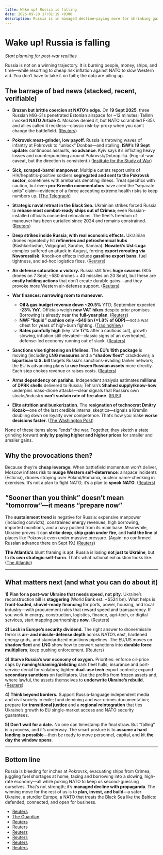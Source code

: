 ```yaml
---
title: Wake up! Russia is falling
date: 2025-09-20 17:01:19 +0300
description: Russia is in managed decline—paying more for shrinking gains, rebasing its fleet, straining finances, and inflating NATO risk—and urges planning now for post-war realities.
---
```

# Wake up! Russia is falling

*Start planning for post-war realities*

Russia is not on a winning trajectory. It is burning people, money, ships, and time—while resorting to cheap risk inflation against NATO to slow Western aid. You don’t have to take it on faith; the data are piling up.

## The barrage of bad news (stacked, recent, verifiable)

* **Brazen but brittle coercion at NATO’s edge.** On **19 Sept 2025**, three Russian MiG-31s penetrated Estonian airspace for \~12 minutes; Tallinn invoked **NATO Article 4**. Moscow denied it, but NATO scrambled F-35s and allies called it reckless—classic risk-by-proxy when you can’t change the battlefield. ([Reuters][1])

* **Pokrovsk meat-grinder, low payoff.** Russia is throwing waves of infantry at Pokrovsk to “unlock” Donbas—and stalling. **ISW’s 19 Sept update**: continuous assaults, **no advance**. Kyiv says it’s inflicting heavy losses and counterpunching around Pokrovsk/Dobropillia. (Fog-of-war caveat, but the direction is consistent.) ([Institute for the Study of War][2])

* **Sick, scraped-barrel manpower.** Multiple outlets report units of HIV/hepatitis-positive soldiers **segregated and sent to the Pokrovsk sector**, sometimes with armbands denoting illness. Treat specifics with caution, but even **pro-Kremlin commentators** have aired the “separate units” claim—evidence of a force accepting extreme health risks to keep numbers up. ([The Telegraph][3])

* **Strategic naval retreat in the Black Sea.** Ukrainian strikes forced Russia to **rebase most combat-ready ships out of Crimea**; even Russian-installed officials conceded relocations. The fleet’s freedom of maneuver has been curtailed since 2024 and remains constrained. ([Reuters][4])

* **Deep strikes inside Russia, with real economic effects.** Ukrainian drones repeatedly hit **refineries and petrochemical hubs** (Bashkortostan, Volgograd, Saratov, Samara). **Novatek’s Ust-Luga** complex suffered an attack in August, forcing **export rerouting via Novorossiisk**. Knock-on effects include **gasoline export bans**, fuel tightness, and ad-hoc logistics fixes. ([Reuters][5])

* **Air defense saturation ≠ victory.** Russia still fires **huge swarms** (805 drones on 7 Sept; \~580 drones + 40 missiles on 20 Sept), but these are **costly holding actions** that don’t create durable gains—and they provoke more Western air-defense support. ([Reuters][6])

* **War finances: narrowing room to maneuver.**

  * **Oil & gas budget revenue down \~20.5%** YTD; September expected **-23% YoY**. Officials weigh **new VAT hikes** despite prior promises. Borrowing is already near the **full-year plan**. ([Reuters][7])
  * **NWF “liquid” cushion only \~\$49 bn (≈1.8% of GDP)**—not a war chest for years of high-burn fighting. ([TradingView][8])
  * **Rates painfully high** (key rate **17%** after a cautious cut), growth slowing, inflation still elevated—classic signs of an overheated, defense-led economy running out of slack. ([Reuters][9])

* **Sanctions vise tightening on lifelines.** The **EU’s 19th package** is moving (including **LNG measures** and a **“shadow fleet”** crackdown); a **bipartisan U.S. bill** targets Russia’s sanctions-evading tanker network; the EU is advancing plans to **use frozen Russian assets** more directly. Each step chokes revenue or raises costs. ([Reuters][10])

* **Arms dependency on pariahs.** Independent analysis estimates **millions of DPRK shells** delivered to Russia; Tehran’s **Shahed supply/know-how** underpins mass-drone attacks—clear signals that Russia’s own stocks/industry **can’t sustain rate of fire alone**. ([RUSI][11])

* **Elite attrition and bunkerization.** The **resignation of technocrat Dmitry Kozak**—one of the last credible internal skeptics—signals a Kremlin doubling down on loyalty over competence. That’s how you make **worse decisions faster**. ([The Washington Post][12])

None of these items alone “ends” the war. Together, they sketch a state grinding forward **only by paying higher and higher prices** for smaller and smaller gains.

## Why the provocations then?

Because they’re **cheap leverage**. When battlefield momentum won’t deliver, Moscow inflates risk to **nudge Western self-deterrence**: airspace incidents (Estonia), drones straying over Poland/Romania, nuclear name-checking in exercises. It’s not a plan to fight NATO; it’s a plan to **spook NATO**. ([Reuters][1])

## “Sooner than you think” doesn’t mean “tomorrow”—it means “prepare now”

The **sustainment trend** is negative for Russia: expensive manpower (including convicts), constrained energy revenues, high borrowing, imported munitions, and a navy pushed from its main base. Meanwhile, Ukraine proves it can **strike deep**, **ship grain under fire**, and **hold the line** at places like Pokrovsk even under massive pressure. (Again: no confirmed Russian advance there on Sept 19.) ([Reuters][13])

**The Atlantic’s** blunt framing is apt: Russia is losing **not just to Ukraine**, but to **its own strategic self-harm**. That’s what national exhaustion looks like. ([The Atlantic][14])

---

## What matters next (and what you can do about it)

**1) Plan for a post-war Ukraine that needs speed, not pity.**
Ukraine’s reconstruction bill is **staggering** (World Bank est. \~\$524 bn). What helps is **front-loaded, shovel-ready financing** for ports, power, housing, and local industry—with procurement rules that reward speed and transparency. If you work in energy, construction, logistics, finance, agri-tech, or digital services, start mapping partnerships **now**. ([Reuters][15])

**2) Lock in Europe’s security dividend.**
The right answer to drone/missile terror is **air- and missile-defense depth** across NATO’s east, hardened energy grids, and standardized munitions pipelines. The EU/US moves on **shadow fleet** and **LNG** show how to convert sanctions into **durable force multipliers**; keep pushing enforcement. ([Reuters][16])

**3) Starve Russia’s war economy of oxygen.**
Priorities: enforce oil-price caps by **naming/shaming/delisting** dark fleet hulls; insurance and port-service denial for violators; tighten **dual-use tech** export controls; expand **secondary sanctions** on facilitators. Use the profits from frozen assets and, where lawful, the assets themselves to **underwrite Ukraine’s rebuild**. ([Reuters][17])

**4) Think beyond borders.**
Support Russia-language independent media and civil society in exile; fund demining and war-crimes documentation; prepare for **transitional justice** and a **regional reintegration** that ties Ukraine’s growth to EU single-market access and NATO security guarantees.

**5) Don’t wait for a date.**
No one can timestamp the final straw. But “falling” is a process, and it’s underway. The smart posture is to **assume a hard landing is possible**—then be ready to move personnel, capital, and kit **the day the window opens**.

---

## Bottom line

Russia is bleeding for inches at Pokrovsk, evacuating ships from Crimea, juggling fuel shortages at home, taxing and borrowing into a slowing, high-rate economy—all while poking NATO to keep us second-guessing ourselves. That’s not strength; it’s **managed decline with propaganda**. The winning move for the rest of us is to **plan, invest, and build**—a safer Ukraine, a sturdier Europe, a NATO that treats the Black Sea like the Baltics: defended, connected, and open for business.

* [Reuters](https://www.reuters.com/business/aerospace-defense/nato-member-estonia-says-three-russian-jets-violated-its-airspace-2025-09-19/?utm_source=chatgpt.com)
* [The Guardian](https://www.theguardian.com/world/2025/sep/19/estonia-accuses-russia-of-brazen-violation-of-its-airspace?utm_source=chatgpt.com)
* [Reuters](https://www.reuters.com/world/europe/russia-hits-ukraine-with-barrage-drones-missiles-kills-3-kyiv-says-2025-09-20/?utm_source=chatgpt.com)
* [Reuters](https://www.reuters.com/business/energy/russias-september-oil-gas-budget-revenue-seen-falling-23-2025-09-18/?utm_source=chatgpt.com)
* [Reuters](https://www.reuters.com/business/energy/us-lawmakers-want-sanctions-sink-russias-shadow-fleet-2025-09-19/?utm_source=chatgpt.com)
* [Reuters](https://www.reuters.com/world/ukraines-zelenskiy-welcomes-presentation-19th-sanctions-package-russia-2025-09-19/?utm_source=chatgpt.com)
* [Reuters](https://www.reuters.com/business/energy/russias-novatek-redirects-gas-condensate-novorossiisk-after-ust-luga-complex-2025-09-18/?utm_source=chatgpt.com)
* [Reuters](https://www.reuters.com/world/zelenskiy-says-ukrainian-forces-inflict-heavy-losses-russia-counteroffensive-2025-09-19/?utm_source=chatgpt.com)

[1]: https://www.reuters.com/business/aerospace-defense/nato-member-estonia-says-three-russian-jets-violated-its-airspace-2025-09-19/?utm_source=chatgpt.com "Russian jets enter Estonia's airspace in latest test for NATO"
[2]: https://understandingwar.org/research/russia-ukraine/russian-offensive-campaign-assessment-september-19-2025/?utm_source=chatgpt.com "Russian Offensive Campaign Assessment Sept. 19, 2025"
[3]: https://www.telegraph.co.uk/global-health/terror-and-security/putin-sends-squads-of-sick-soldiers-into-pokrovsk-meat-grin/?utm_source=chatgpt.com "Putin sends squads of sick soldiers into Pokrovsk 'meat ..."
[4]: https://www.reuters.com/world/europe/ukraine-navy-chief-says-russia-is-losing-crimean-hub-black-sea-2024-07-05/?utm_source=chatgpt.com "Ukraine navy chief says Russia is losing Crimean hub in ..."
[5]: https://www.reuters.com/world/ukrainian-drones-target-russian-petrochemical-complex-oil-refinery-2025-09-18/?utm_source=chatgpt.com "Ukrainian drones target Russian petrochemical complex and oil refinery"
[6]: https://www.reuters.com/world/europe/russia-hits-ukraine-with-biggest-air-attack-war-sets-government-building-ablaze-2025-09-07/?utm_source=chatgpt.com "Russia hits Ukraine with biggest air attack of war, sets ..."
[7]: https://www.reuters.com/business/energy/russias-september-oil-gas-budget-revenue-seen-falling-23-2025-09-18/?utm_source=chatgpt.com "Russia's September oil and gas budget revenue seen falling 23%"
[8]: https://www.tradingview.com/news/reuters.com%2C2025%3Anewsml_S8N3U50I0%3A0-russia-s-national-wealth-fund-liquid-assets-little-changed-as-of-september-1/?utm_source=chatgpt.com "Russia's national wealth fund liquid assets little changed ..."
[9]: https://www.reuters.com/markets/europe/russian-central-bank-cautiously-cuts-key-rate-by-100-bps-17-2025-09-12/?utm_source=chatgpt.com "Russian central bank cautiously cuts key rate by 100 bps to ..."
[10]: https://www.reuters.com/world/ukraines-zelenskiy-welcomes-presentation-19th-sanctions-package-russia-2025-09-19/?utm_source=chatgpt.com "Ukraine's Zelenskiy welcomes presentation of 19th sanctions package on Russia"
[11]: https://www.rusi.org/explore-our-research/publications/commentary/brothers-arms-assessing-north-koreas-contribution-russias-war-ukraine?utm_source=chatgpt.com "Brothers in Arms: Assessing North Korea's Contribution to ..."
[12]: https://www.washingtonpost.com/world/2025/09/19/russia-kozak-putin-kremlin-resign/?utm_source=chatgpt.com "Rare war critic in Putin's inner circle resigns"
[13]: https://www.reuters.com/world/europe/heroes-villains-russia-braces-eventual-return-its-enormous-army-2025-09-09/?utm_source=chatgpt.com "Russia braces for eventual return of its enormous army"
[14]: https://www.theatlantic.com/international/archive/2025/09/russia-ukraine-public-putin/684146/?utm_source=chatgpt.com "Russia Is Losing the War—Just Not to Ukraine"
[15]: https://www.reuters.com/world/ukraine-needs-500-million-euros-rebuild-critical-port-facilities-damaged-by-2025-05-30/?utm_source=chatgpt.com "Ukraine needs 500 million euros to rebuild critical port facilities damaged by Russia"
[16]: https://www.reuters.com/business/energy/us-lawmakers-want-sanctions-sink-russias-shadow-fleet-2025-09-19/?utm_source=chatgpt.com "US lawmakers want sanctions to sink Russia's 'shadow fleet'"
[17]: https://www.reuters.com/business/finance/eu-floats-plan-use-frozen-russian-assets-ukraine-loan-bypassing-hungary-veto-2025-09-18/?utm_source=chatgpt.com "EU floats plan to use frozen Russian assets for Ukraine ..."
